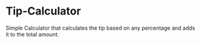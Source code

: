 # Tip-Calculator
Simple Calculator that calculates the tip based on any percentage and adds it to the total amount.

